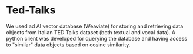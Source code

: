 # Ted-Talks
We used ad AI vector database (Weaviate) for storing and retrieving data objects from Italian TED Talks dataset (both textual and vocal data). A python client was developed for querying the database and having access to "similar" data objects based on cosine similarity.
